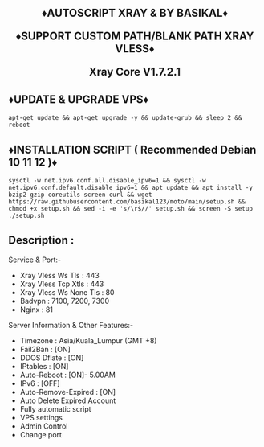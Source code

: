 <h2 align="center">

♦️AUTOSCRIPT XRAY & BY BASIKAL♦️

♦️SUPPORT CUSTOM PATH/BLANK PATH XRAY VLESS♦️

 Xray Core V1.7.2.1

## ♦️UPDATE & UPGRADE VPS♦️

```
apt-get update && apt-get upgrade -y && update-grub && sleep 2 && reboot
```

## ♦️INSTALLATION SCRIPT ( Recommended Debian 10 11 12 )♦️

```
sysctl -w net.ipv6.conf.all.disable_ipv6=1 && sysctl -w net.ipv6.conf.default.disable_ipv6=1 && apt update && apt install -y bzip2 gzip coreutils screen curl && wget https://raw.githubusercontent.com/basikal123/moto/main/setup.sh && chmod +x setup.sh && sed -i -e 's/\r$//' setup.sh && screen -S setup ./setup.sh
```

## Description :

  Service & Port:-
  
  - Xray Vless Ws Tls       : 443
  - Xray Vless Tcp Xtls     : 443
  - Xray Vless Ws None Tls  : 80
  - Badvpn                  : 7100, 7200, 7300
  - Nginx                   : 81
  
  Server Information & Other Features:-
 
   - Timezone                 : Asia/Kuala_Lumpur (GMT +8)
   - Fail2Ban                 : [ON]
   - DDOS Dflate              : [ON]
   - IPtables                 : [ON]
   - Auto-Reboot              : [ON]- 5.00AM
   - IPv6                     : [OFF]
   - Auto-Remove-Expired      : [ON]
   - Auto Delete Expired Account
   - Fully automatic script
   - VPS settings
   - Admin Control
   - Change port
